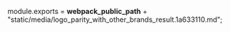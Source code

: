 module.exports = __webpack_public_path__ + "static/media/logo_parity_with_other_brands_result.1a633110.md";